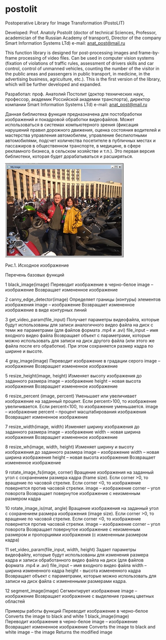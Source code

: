 # postolit
Postoperative Library for Image Transformation (PostoLIT)

Developed: Prof. Anatoly Postolit 
(doctor of technical Sciences, Professor, academician of the Russian Academy of transport),
Director of the company Smart Information Systems LTd)
e-mail: anat_post@mail.ru

This function library is designed for post-processing images and frame-by-frame processing of video files. Can be used in computer vision systems (fixation of violations of traffic rules, assessment of drivers skills and car control, control of unmanned vehicles, counting the number of the visitor in the public areas and passengers in public transport, in medicine, in the advertising business, agriculture, etc.).
This is the first version of the library, which will be further developed and expanded.

Разработал: проф. Анатолий Постолит 
          (доктор технических наук, профессор, академик Российской академии транспорта),
          директор компании Smart Information Systems LTd)
 e-mail: anat_post@mail.ru

Данная библиотека функция предназначена для постобработки изображений и покадровой обработки видеофайлов. Может использоваться в системах компьютерного зрения (фиксация нарушений правил дорожного движения, оценка состояния водителей и мастерства управления автомобилем, управление беспилотными автомобилями, подсчет количества посетителе в публичных местах и пассажиров в общественном транспорте,  в медицине, в сфере рекламного бизнеса, в сельском хозяйстве и т.п.).
Это первая версия библиотеки, которая будет дорабатываться и расширяться.

![alt text](images/Input_im.jpg "Исходное изображение")

Рис.1. Исходное изображение

Перечень базовых функций

1	black_image(image)	Переводит изображение в черно-белое	image – изображение
Возвращает измененное изображение

2	canny_edge_detector(image)	Определяет границы (контуры) элементов изображения	image – изображение
Возвращает измененное изображение в виде контурных линий

3	get_video_param(file_input)	Получает параметры видеофайла, которые будут использованы для записи  аналогичного видео файла на диск с теми же параметрами (для файлов формата .mp4 и .avi)	file_input – имя входного видео файла
Возвращает объект с параметрами, которые можно использовать для записи на диск другого файла (или этого же файла после его обработки). При этом сохраняется размер кадра по ширине и высоте.

4	gray_image(image)	Переводит изображение в градации серого	image – изображение
Возвращает измененное изображение

5	resize_height(image, height)	Изменяет высоту изображения до заданного размера	image – изображение
height – новая высота изображения
Возвращает измененное изображение

6	resize_percent (image, percent)
	Уменьшает или увеличивает изображение на заданный процент. Если percent>100, то изображение увеличивается. Если percent<100, то изображение уменьшается.	image – изображение
percent – процент масштабирования изображения
Возвращает измененное изображение

7	resize_width(image, width)	Изменяет ширину изображения до заданного размера	image – изображение
width – новая ширина изображения
Возвращает измененное изображение

8	resize_wh(image, width, height)	Изменяет ширину и высоту изображения до заданного размера	image – изображение
width – новая ширина изображения
height – новая высота изображения
Возвращает измененное изображение

9	rotate_image_fs(image, corner)	Вращение изображения на заданный угол с сохранением размера кадра (frame size). Если corner >0, то вращение по часовой стрелке. Если corner <0, то изображение повернется против часовой стрелки.	image – изображение
corner – угол поворота
Возвращает повернутое изображение с неизменным размером кадра

10	 rotate_image_is(mat, angle)	Вращение изображения на заданный угол с сохранением размера изображения (image size). Если corner >0, то вращение по часовой стрелке. Если corner <0, то изображение повернется против часовой стрелки.	image – изображение
corner – угол поворота
Возвращает повернутое изображение с неизменным размером и пропорциями изображения (с измененным размером кадра)

11	set_video_param(file_input, width, height)	Задает параметры видеофайлу, которые будут использованы для изменения размера кадра и записи  обработанного видео файла на диск (для файлов формата .mp4 и .avi)	file_input – имя входного видео файла
width – ширина измененного кадра
height - высота измененного кадра
Возвращает объект с параметрами, которые можно использовать для записи на диск файла с измененными размерами кадра.

12	segment_image(image)	Сегментирует изображение	image – изображение
Возвращает изображение с выделение границ цветных областей

Примеры работы функций
Переводит изображение в черно-белое
Converts the image to black and white
1	black_image(image)	
Переводит изображение в черно-белое	image – изображение
Возвращает измененное изображение
Converts the image to black and white	image – the image
Returns the modified image


 
 
